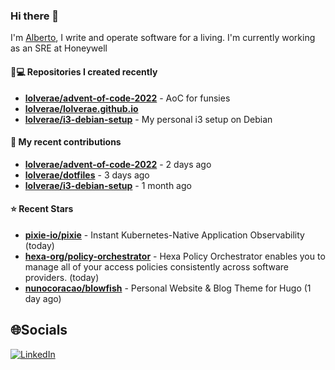 ### Hi there 👋

I'm [Alberto](https://albertolvera.com), I write and operate software for a living. I'm currently working as an SRE at Honeywell

#### 👨💻 Repositories I created recently
- **[lolverae/advent-of-code-2022](https://github.com/lolverae/advent-of-code-2022)** - AoC for funsies
- **[lolverae/lolverae.github.io](https://github.com/lolverae/lolverae.github.io)**
- **[lolverae/i3-debian-setup](https://github.com/lolverae/i3-debian-setup)** - My personal i3 setup on Debian

#### 🚀 My recent contributions
- **[lolverae/advent-of-code-2022](https://github.com/lolverae/advent-of-code-2022)** - 2 days ago
- **[lolverae/dotfiles](https://github.com/lolverae/dotfiles)** - 3 days ago
- **[lolverae/i3-debian-setup](https://github.com/lolverae/i3-debian-setup)** - 1 month ago

#### ⭐ Recent Stars
- **[pixie-io/pixie](https://github.com/pixie-io/pixie)** - Instant Kubernetes-Native Application Observability (today)
- **[hexa-org/policy-orchestrator](https://github.com/hexa-org/policy-orchestrator)** - Hexa Policy Orchestrator enables you to manage all of your access policies consistently across software providers. (today)
- **[nunocoracao/blowfish](https://github.com/nunocoracao/blowfish)** - Personal Website &amp; Blog Theme for Hugo (1 day ago)

## 🌐Socials
[![LinkedIn](https://img.shields.io/badge/LinkedIn-%230077B5.svg?logo=linkedin&logoColor=white)](https://www.linkedin.com/in/luis-alberto-olvera/)
